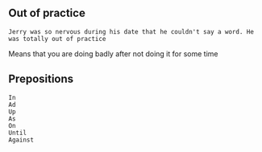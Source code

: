 
## Out of practice
	Jerry was so nervous during his date that he couldn't say a word. He was totally out of practice

Means that you are doing badly after not doing it for some time


## Prepositions
	In
	Ad 
	Up
	As
	On
	Until
	Against

